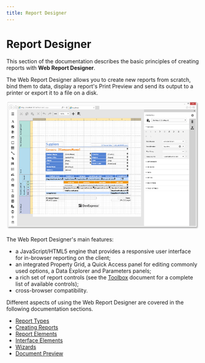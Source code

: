 ```yaml
---
title: Report Designer
---
```

# Report Designer
This section of the  documentation describes the basic principles of creating reports with **Web Report Designer**.

The Web Report Designer allows you to create new reports from scratch, bind them to data, display a report's Print Preview and send its output to a printer or export it to a file on a disk.

![web-client-side-report-designer-light-color-scheme](../images/img24693.png)

The Web Report Designer's main features:
* a JavaScript/HTML5 engine that provides a responsive user interface for in-browser reporting on the client;
* an integrated Property Grid, a Quick Access panel for editing commonly used options, a Data Explorer and Parameters panels;
* a rich set of report controls (see the [Toolbox](report-designer/interface-elements/toolbox.md) document for a complete list of available controls);
* cross-browser compatibility.

Different aspects of using the Web Report Designer are covered in the following documentation sections.
* [Report Types](report-designer/report-types.md)
* [Creating Reports](report-designer/creating-reports.md)
* [Report Elements](report-designer/report-elements.md)
* [Interface Elements](report-designer/interface-elements.md)
* [Wizards](report-designer/wizards.md)
* [Document Preview](report-designer/document-preview.md)
